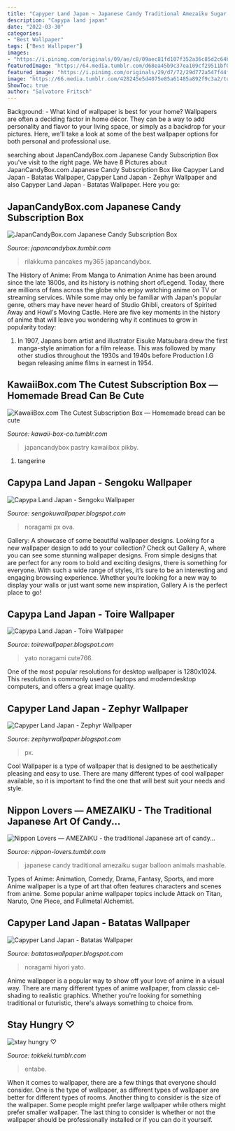 ```yaml
---
title: "Capyper Land Japan ~ Japanese Candy Traditional Amezaiku Sugar Balloon Animals Mashable"
description: "Capypa land japan"
date: "2022-03-30"
categories:
- "Best Wallpaper"
tags: ["Best Wallpaper"]
images:
- "https://i.pinimg.com/originals/09/ae/c8/09aec81fd107f352a36c85d2c64bf065.jpg"
featuredImage: "https://64.media.tumblr.com/d68ea45b9c37ea109cf29511bf026c0d/tumblr_njg6quoVzK1u7hrsuo6_1280.jpg"
featured_image: "https://i.pinimg.com/originals/29/d7/72/29d772a547f44f2af92650a8f52321bd.jpg"
image: "https://66.media.tumblr.com/428245e5d4075e85a61485a892f9c3a2/tumblr_opz7uatduv1slodqoo3_640.png"
ShowToc: true
author: "Salvatore Fritsch"
---
```



Background: - What kind of wallpaper is best for your home?
Wallpapers are often a deciding factor in home décor. They can be a way to add personality and flavor to your living space, or simply as a backdrop for your pictures. Here, we'll take a look at some of the best wallpaper options for both personal and professional use.

	

		
searching about JapanCandyBox.com Japanese Candy Subscription Box you've visit to the right page. We have 8 Pictures about JapanCandyBox.com Japanese Candy Subscription Box like Capyper Land Japan - Batatas Wallpaper, Capyper Land Japan - Zephyr Wallpaper and also Capyper Land Japan - Batatas Wallpaper. Here you go:
		
    
## JapanCandyBox.com Japanese Candy Subscription Box

<img loading=lazy src="https://66.media.tumblr.com/5564798798244b79781ab1fbd510787a/tumblr_o0zp1it9Uz1soankoo1_500.jpg" onerror="this.onerror=null;this.src='https://tse4.mm.bing.net/th?id=OIP._LRlLhKvtuedipZpTHXU9AHaHg&amp;pid=15.1';" alt="JapanCandyBox.com Japanese Candy Subscription Box">

_Source: japancandybox.tumblr.com_

>rilakkuma pancakes my365 japancandybox. 

	

The History of Anime: From Manga to Animation
Anime has been around since the late 1800s, and its history is nothing short ofLegend. Today, there are millions of fans across the globe who enjoy watching anime on TV or streaming services. While some may only be familiar with Japan's popular genre, others may have never heard of Studio Ghibli, creators of Spirited Away and Howl's Moving Castle. Here are five key moments in the history of anime that will leave you wondering why it continues to grow in popularity today:
1) In 1907, Japans born artist and illustrator Eisuke Matsubara drew the first manga-style animation for a film release. This was followed by many other studios throughout the 1930s and 1940s before Production I.G began releasing anime films in earnest in 1954.

    
## KawaiiBox.com The Cutest Subscription Box — Homemade Bread Can Be Cute

<img loading=lazy src="https://66.media.tumblr.com/428245e5d4075e85a61485a892f9c3a2/tumblr_opz7uatduv1slodqoo3_640.png" onerror="this.onerror=null;this.src='https://tse2.mm.bing.net/th?id=OIP.lhwGDzLQTDoWmy5Lw-sCawHaHa&amp;pid=15.1';" alt="KawaiiBox.com The Cutest Subscription Box — Homemade bread can be cute">

_Source: kawaii-box-co.tumblr.com_

>japancandybox pastry kawaiibox pikby. 

	

1. tangerine 

    
## Capypa Land Japan - Sengoku Wallpaper

<img loading=lazy src="https://i.ytimg.com/vi/pBs-kcygaus/maxresdefault.jpg" onerror="this.onerror=null;this.src='https://tse3.mm.bing.net/th?id=OIP.fwhRZxCWmpM7p4YgvqW2QAHaEK&amp;pid=15.1';" alt="Capypa Land Japan - Sengoku Wallpaper">

_Source: sengokuwallpaper.blogspot.com_

>noragami px ova. 

	

Gallery: A showcase of some beautiful wallpaper designs.
Looking for a new wallpaper design to add to your collection? Check out Gallery A, where you can see some stunning wallpaper designs. From simple designs that are perfect for any room to bold and exciting designs, there is something for everyone. With such a wide range of styles, it’s sure to be an interesting and engaging browsing experience. Whether you’re looking for a new way to display your walls or just want some new inspiration, Gallery A is the perfect place to go!





	
	
    
## Capypa Land Japan - Toire Wallpaper

<img loading=lazy src="https://i.ytimg.com/vi/9Y8zmrSAIp4/maxresdefault.jpg" onerror="this.onerror=null;this.src='https://tse1.mm.bing.net/th?id=OIP.x5-xb78AxhnJnQ02SMeEygHaEK&amp;pid=15.1';" alt="Capypa Land Japan - Toire Wallpaper">

_Source: toirewallpaper.blogspot.com_

>yato noragami cute766. 

	

One of the most popular resolutions for desktop wallpaper is 1280x1024. This resolution is commonly used on laptops and moderndesktop computers, and offers a great image quality.

    
## Capyper Land Japan - Zephyr Wallpaper

<img loading=lazy src="https://i.pinimg.com/originals/09/ae/c8/09aec81fd107f352a36c85d2c64bf065.jpg" onerror="this.onerror=null;this.src='https://tse2.mm.bing.net/th?id=OIP.jAIhNYlQropETjOpQDfDJQHaH_&amp;pid=15.1';" alt="Capyper Land Japan - Zephyr Wallpaper">

_Source: zephyrwallpaper.blogspot.com_

>px. 

	

Cool Wallpaper is a type of wallpaper that is designed to be aesthetically pleasing and easy to use. There are many different types of cool wallpaper available, so it is important to find the one that will best suit your needs and style.

    
## Nippon Lovers — AMEZAIKU - The Traditional Japanese Art Of Candy...

<img loading=lazy src="https://64.media.tumblr.com/d68ea45b9c37ea109cf29511bf026c0d/tumblr_njg6quoVzK1u7hrsuo6_1280.jpg" onerror="this.onerror=null;this.src='https://tse4.mm.bing.net/th?id=OIP.voSn68iG1DVq5--UwLaRPgHaJ4&amp;pid=15.1';" alt="Nippon Lovers — AMEZAIKU - the traditional Japanese art of candy...">

_Source: nippon-lovers.tumblr.com_

>japanese candy traditional amezaiku sugar balloon animals mashable. 

	

Types of Anime: Animation, Comedy, Drama, Fantasy, Sports, and more
Anime wallpaper is a type of art that often features characters and scenes from anime. Some popular anime wallpaper topics include Attack on Titan, Naruto, One Piece, and Fullmetal Alchemist.

    
## Capyper Land Japan - Batatas Wallpaper

<img loading=lazy src="https://i.pinimg.com/originals/29/d7/72/29d772a547f44f2af92650a8f52321bd.jpg" onerror="this.onerror=null;this.src='https://tse1.mm.bing.net/th?id=OIP.KddypUf0Tyr5JlCo9SMhvQHagS&amp;pid=15.1';" alt="Capyper Land Japan - Batatas Wallpaper">

_Source: batataswallpaper.blogspot.com_

>noragami hiyori yato. 

	

Anime wallpaper is a popular way to show off your love of anime in a visual way. There are many different types of anime wallpaper, from classic cel-shading to realistic graphics. Whether you're looking for something traditional or futuristic, there's always something to choice from.

    
## Stay Hungry ♡

<img loading=lazy src="https://64.media.tumblr.com/4437013170892c49c19b002f68f93fff/tumblr_onk13hbNBf1ujktejo1_1280.png" onerror="this.onerror=null;this.src='https://tse1.mm.bing.net/th?id=OIP.R_gKw9DUi-MgvQdmUBPNUAHaE6&amp;pid=15.1';" alt="stay hungry ♡">

_Source: tokkeki.tumblr.com_

>entabe. 

	

When it comes to wallpaper, there are a few things that everyone should consider. One is the type of wallpaper, as different types of wallpaper are better for different types of rooms. Another thing to consider is the size of the wallpaper. Some people might prefer large wallpaper while others might prefer smaller wallpaper. The last thing to consider is whether or not the wallpaper should be professionally installed or if you can do it yourself.

